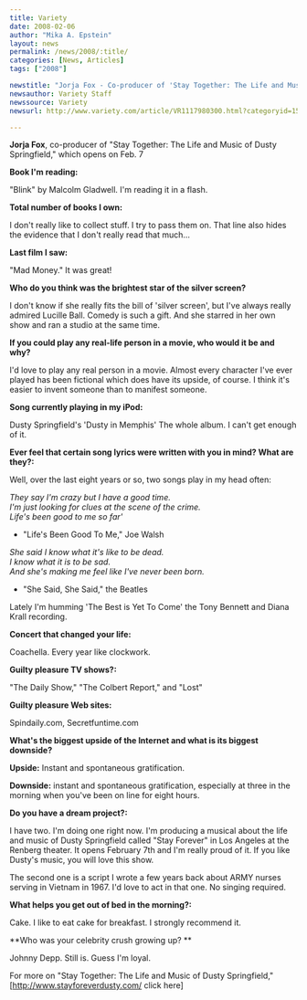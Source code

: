 ```yaml
---
title: Variety
date: 2008-02-06
author: "Mika A. Epstein"
layout: news
permalink: /news/2008/:title/
categories: [News, Articles]
tags: ["2008"]

newstitle: "Jorja Fox - Co-producer of 'Stay Together: The Life and Music of Dusty Springfield,' which opens on Feb. 7  "
newsauthor: Variety Staff
newssource: Variety
newsurl: http://www.variety.com/article/VR1117980300.html?categoryid=15&cs=1

---
```


**Jorja Fox**, co-producer of "Stay Together: The Life and Music of Dusty Springfield," which opens on Feb. 7

**Book I'm reading:**

"Blink" by Malcolm Gladwell. I'm reading it in a flash.

**Total number of books I own:**

I don't really like to collect stuff. I try to pass them on. That line also hides the evidence that I don't really read that much...

**Last film I saw:**

"Mad Money." It was great!

**Who do you think was the brightest star of the silver screen?**

I don't know if she really fits the bill of 'silver screen', but I've always really admired Lucille Ball. Comedy is such a gift. And she starred in her own show and ran a studio at the same time.

**If you could play any real-life person in a movie, who would it be and why?**

I'd love to play any real person in a movie. Almost every character I've ever played has been fictional which does have its upside, of course. I think it's easier to invent someone than to manifest someone.

**Song currently playing in my iPod:**

Dusty Springfield's 'Dusty in Memphis' The whole album. I can't get enough of it.

**Ever feel that certain song lyrics were written with you in mind? What are they?:**

Well, over the last eight years or so, two songs play in my head often:

*They say I'm crazy but I have a good time.\
I'm just looking for clues at the scene of the crime.\
Life's been good to me so far'*

- "Life's Been Good To Me," Joe Walsh

*She said I know what it's like to be dead.\
I know what it is to be sad.\
And she's making me feel like I've never been born.*

- "She Said, She Said," the Beatles

Lately I'm humming 'The Best is Yet To Come' the Tony Bennett and Diana Krall recording.

**Concert that changed your life:**

Coachella. Every year like clockwork.

**Guilty pleasure TV shows?:**

"The Daily Show," "The Colbert Report," and "Lost"

**Guilty pleasure Web sites:**

Spindaily.com, Secretfuntime.com

**What's the biggest upside of the Internet and what is its biggest downside?**

**Upside:** Instant and spontaneous gratification.

**Downside:** instant and spontaneous gratification, especially at three in the morning when you've been on line for eight hours.

**Do you have a dream project?:**

I have two. I'm doing one right now. I'm producing a musical about the life and music of Dusty Springfield called "Stay Forever" in Los Angeles at the Renberg theater. It opens February 7th and I'm really proud of it. If you like Dusty's music, you will love this show.

The second one is a script I wrote a few years back about ARMY nurses serving in Vietnam in 1967. I'd love to act in that one. No singing required.

**What helps you get out of bed in the morning?:**

Cake. I like to eat cake for breakfast. I strongly recommend it.

**Who was your celebrity crush growing up? **

Johnny Depp. Still is. Guess I'm loyal.

For more on "Stay Together: The Life and Music of Dusty Springfield," [http://www.stayforeverdusty.com/ click here]
